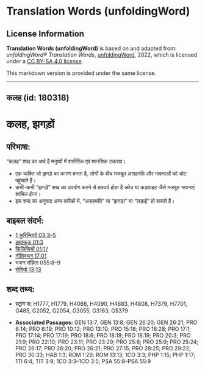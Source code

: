 # Translation Words (unfoldingWord)

## License Information

**Translation Words (unfoldingWord)** is based on and adapted from: _unfoldingWord® Translation Words_, [unfoldingWord](https://unfoldingword.org/utw), 2022, which is licensed under a [CC BY-SA 4.0 license](https://creativecommons.org/licenses/by-sa/4.0/legalcode.en).

This markdown version is provided under the same license.



--------------------------------

## कलह (id: 180318)

कलह, झगड़ों
===========

परिभाषा:
--------

“कलह” शब्द का अर्थ है मनुष्यों में शारीरिक एवं मानसिक टकराव।

* एक व्यक्ति जो झगड़े का कारण बनता है, लोगों के बीच मजबूत असहमति और भावनाओं को चोट पहुंचाते हैं।
* कभी\-कभी “झगड़े” शब्द का उपयोग करने से तात्पर्य होता है क्रोध या कड़वाहट जैसे मजबूत भावनाएं शामिल होना।
* इस शब्द का अनुवाद अन्य तरीकों में, “असहमति” या “झगड़ा” या “लड़ाई” हो सकते हैं।

बाइबल संदर्भ:
-------------

* [1 कुरिन्थियों 03:3–5](https://ref.ly/1Cor0:0)
* [हबक्कूक 01:3](https://ref.ly/Hab1:3)
* [फिलिप्पियों 01:17](https://ref.ly/Phil1:17)
* [नीतिवचन 17:01](https://ref.ly/Prov17:1)
* भजन संहिता 055:8–9
* [रोमियो 13:13](https://ref.ly/Rom13:13)

शब्द तथ्य:
----------

* स्ट्रांग'स: H1777, H1779, H4066, H4090, H4683, H4808, H7379, H7701, G485, G2052, G2054, G3055, G3163, G5379

* **Associated Passages:** GEN 13:7; GEN 13:8; GEN 26:20; GEN 26:21; PRO 6:14; PRO 6:19; PRO 10:12; PRO 13:10; PRO 15:18; PRO 16:28; PRO 17:1; PRO 17:14; PRO 17:19; PRO 18:6; PRO 18:18; PRO 18:19; PRO 20:3; PRO 21:9; PRO 22:10; PRO 23:11; PRO 23:29; PRO 25:8; PRO 25:9; PRO 25:24; PRO 26:17; PRO 26:20; PRO 26:21; PRO 27:15; PRO 28:25; PRO 29:22; PRO 30:33; HAB 1:3; ROM 1:29; ROM 13:13; 1CO 3:3; PHP 1:15; PHP 1:17; 1TI 6:4; TIT 3:9; 1CO 3:3–1CO 3:5; PSA 55:8–PSA 55:9

